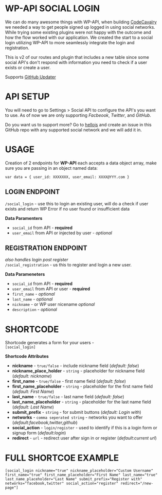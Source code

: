 # WP-API SOCIAL LOGIN
We can do many awesome things with WP-API, when building [CodeCavalry](https://codecavalry.com) we needed a way to get people signed up logged in using social networks. While trying some existing plugins were not happy with the outcome and how the flow worked with our application. We created the start to a social login utilizing WP-API to more seamlessly integrate the login and registration.
  
This is v2 of our routes and plugin that includes a new table since some social API's don't respond with information you need to check if a user exists or create a user.
  
Supports [GitHub Updater](https://github.com/afragen/github-updater)
  
# API SETUP #
You will need to go to Settings > Social API to configure the API's you want to use. As of now we are only supporting _Facbeook_, _Twitter_, and _GitHub_.  
  
Do you want us to support more? Go to [hellojs](http://adodson.com/hello.js/) and create an issue in this GitHub repo with any supported social network and we will add it in.  
  
# USAGE #
Creation of 2 endpoints for __WP-API__  each accepts a data object array, make sure you are passing in an object named data:
  
`var data = { user_id: XXXXXXX, user_email: XXXX@YYY.com }`  
  
## LOGIN ENDPOINT
`/social_login` - use this to login an existing user, will do a check if user exists and return WP Error if no user found or insufficient data  
  
__Data Paramenters__  
* `social_id` from API - __required__
* `user_email` from API or injected by user - _optional_
  
## REGISTRATION ENDPOINT
_also handles login post register_  
`/social_registration` - us this to register and login a new user.  
  
__Data Parameneters__  
* `social_id` from API - __required__
* `user_email` from API or user - __required__
* `first_name` - _optional_
* `last_name` - _optional_
* `nickname` - or WP user nicename _optional_
* `description` - _optional_
  
  
# SHORTCODE #
Shortcode generates a form for your users -  
`[social_login]`  
  
__Shortcode Attributes__ 
* __nickname__ - `true/false` - include nickname field (_default: false_)
* __nickname_place_holder__ - `string` - placeholder for nickname field (_default: nickname_)
* __first_name__  - `true/false` - first name field (_default: false_)
* __first_name_placeholder__ - `string` - placeholder for the first name field (_default: First Name_)
* __last_name__  - `true/false` - last name field (_default: false_)
* __last_name_placeholder__ - `string` - placeholder for the last name field (_default: Last Name_)
* __submit_prefix__ - `string` - for submit buttons (_default: Login with_)
* __networks__ - `comma seperated string` - networks you want to offer (_default:facebook,twitter,github_)
* __social_action__ - `login/register` - used to identify if this is a login form or signup form (_default:login_)
* __redirect__ - `url` - redirect user after sign in or register (_default:current url_)
  
# FULL SHORTCOE EXAMPLE #
`[social_login nickname="true" nickname_placeholder="Custom Username" first_name="true" first_name_placeholder="First Name" last_name="true" last_name_placeholder="Last Name" submit_prefix="Register with" networks="facebook,twitter" social_action="register" redirect="/new-page"]`